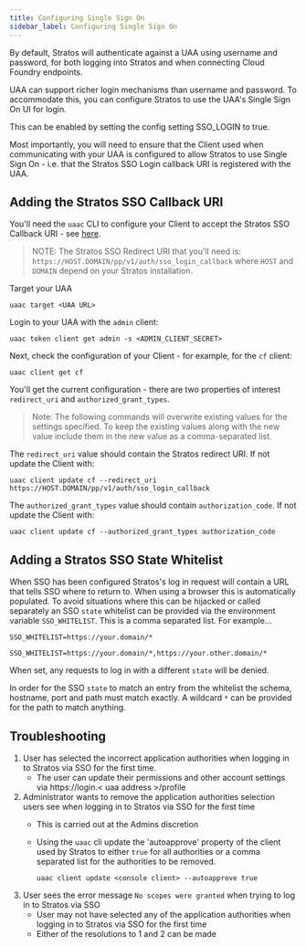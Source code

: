 ```yaml
---
title: Configuring Single Sign On
sidebar_label: Configuring Single Sign On 
---
```


By default, Stratos will authenticate against a UAA using username and password, for both logging into Stratos and when connecting Cloud Foundry endpoints.

UAA can support richer login mechanisms than username and password. To accommodate this, you can configure Stratos to use the UAA's Single Sign On UI for login.

This can be enabled by setting the config setting SSO_LOGIN to true.

Most importantly, you will need to ensure that the Client used when communicating with your UAA is configured to allow Stratos to use Single Sign On - i.e. that the Stratos SSO Login callback URI is registered with the UAA.

## Adding the Stratos SSO Callback URI

You'll need the `uaac` CLI to configure your Client to accept the Stratos SSO Callback URI - see [here](https://github.com/cloudfoundry/cf-uaac).

> NOTE: The Stratos SSO Redirect URI that you'll need is:
> `https://HOST.DOMAIN/pp/v1/auth/sso_login_callback`
> where `HOST` and `DOMAIN` depend on your Stratos installation.

Target your UAA

```
uaac target <UAA URL>
```

Login to your UAA with the `admin` client:

```
uaac token client get admin -s <ADMIN_CLIENT_SECRET>
```

Next, check the configuration of your Client - for example, for the `cf` client:

```
uaac client get cf
```

You'll get the current configuration - there are two properties of interest `redirect_uri` and `authorized_grant_types`.

> Note: The following commands will overwrite existing values for the settings specified. To keep the existing values along with the new value include them in the new value as a comma-separated list.

The `redirect_uri` value should contain the Stratos redirect URI. If not update the Client with:

```
uaac client update cf --redirect_uri https://HOST.DOMAIN/pp/v1/auth/sso_login_callback
```

The `authorized_grant_types` value should contain `authorization_code`. If not update the Client with:

```
uaac client update cf --authorized_grant_types authorization_code
```

## Adding a Stratos SSO State Whitelist

When SSO has been configured Stratos's log in request will contain a URL that tells SSO where to return to. When using a browser this is automatically populated. To avoid situations where this can be hijacked or called separately an SSO `state` whitelist can be provided via the environment variable `SSO_WHITELIST`. This is a comma separated list. For example...

```
SSO_WHITELIST=https://your.domain/*
```

```
SSO_WHITELIST=https://your.domain/*,https://your.other.domain/*
```

When set, any requests to log in with a different `state` will be denied.

In order for the SSO `state` to match an entry from the whitelist the schema, hostname, port and path must match exactly. A wildcard `*` can be provided for the path to match anything.

## Troubleshooting

1. User has selected the incorrect application authorities when logging in to Stratos via SSO for the first time.
   - The user can update their permissions and other account settings via https://login.< uaa address >/profile
2. Administrator wants to remove the application authorities selection users see when logging in to Stratos via SSO for the first time
   - This is carried out at the Admins discretion
   - Using the `uaac` cli update the 'autoapprove' property of the client used by Stratos to either `true` for all authorities or a comma separated list for the authorities to be removed.

     ```
     uaac client update <console client> --autoapprove true
     ```
3. User sees the error message `No scopes were granted` when trying to log in to Stratos via SSO
   - User may not have selected any of the application authorities when logging in to Stratos via SSO for the first time
   - Either of the resolutions to 1 and 2 can be made
